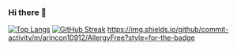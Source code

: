 ### Hi there 👋

[![Top Langs](https://github-readme-stats.vercel.app/api/top-langs/?username=arincon10912&layout=compact)](https://github.com/arincon10912/github-readme-stats)
[![GitHub Streak](https://github-readme-streak-stats.herokuapp.com/?user=arincon10912)](https://git.io/streak-stats)
https://img.shields.io/github/commit-activity/m/arincon10912/AllergyFree?style=for-the-badge
